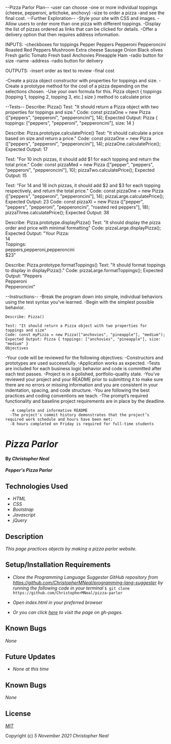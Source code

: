 --Pizza Parlor Plan--
-user can choose 
  -one or more individual toppings (cheese, pepperoni, artichoke, anchovy)
  -size to order a pizza 
    -and see the final cost.
--Further Exploration--
-Style your site with CSS and images.
-Allow users to order more than one pizza with different toppings.
-Display the list of pizzas ordered as links that can be clicked for details.
-Offer a delivery option that then requires address information.

INPUTS: 
  -checkboxes for toppings
    Pepper
    Peppers
    Pepperoni
    Pepperoncini
    Roasted Red Peppers
    Mushroom
    Extra cheese
    Sausage
    Onion
    Black olives
    Fresh garlic
    Tomato
    Fresh basil
    Anchovies
    Pineapple
    Ham
  -radio button for size
  -name
  -address
  -radio button for delivery

OUTPUTS:
  -insert order as text to review
  -final cost

-Create a pizza object constructor with properties for toppings and size.
-Create a prototype method for the cost of a pizza depending on the selections chosen.
-Use your own formula for this.
  Pizza object {
    toppings [topping 1, topping 2, topping 3, etc.] 
    size 
  }
  method to calculate price

--Tests--
Describe: Pizza()
Test: "It should return a Pizza object with two properties for toppings and size."
Code: const pizzaOne = new Pizza (["peppers", "pepperoni", "pepperoncini"], 14);
Expected Output: Pizza { toppings: ["peppers", "pepperoni", "pepperoncini"], size: 14 }


Describe: Pizza.prototype.calculatePrice()
Test: "It should calculate a price based on size and return a price."
Code: 
  const pizzaOne = new Pizza (["peppers", "pepperoni", "pepperoncini"], 14);
  pizzaOne.calculatePrice();
Expected Output: 17

Test: "For 10 inch pizzas, it should add $1 for each topping and return the total price."
Code: 
  const pizzaMed = new Pizza (["pepper", "peppers", "pepperoni", "pepperoncini"], 10);
  pizzaTwo.calculatePrice();
Expected Output: 15

Test: "For 14 and 18 inch pizzas, it should add $2 and $3 for each topping respectively, and return the total price."
Code:
  const pizzaOne = new Pizza (["peppers", "pepperoni", "pepperoncini"], 14);
  pizzaLarge.calculatePrice();
Expected Output: 23
Code:
  const pizzaXl = new Pizza (["pepper", "peppers", "pepperoni", "pepperoncini", "roasted red peppers"], 18);
  pizzaThree.calculatePrice();
Expected Output: 38


Describe: Pizza.prototype.displayPizza()
Test: "It should display the pizza order and price with minimal formatting"
Code: pizzaLarge.displayPizza();
Expected Output: "Your Pizza:<br>14<br>Toppings:<br>peppers,pepperoni,pepperoncini<br>$23"


Describe: Pizza.prototype.formatToppings()
Text: "It should format toppings to display in displayPizza()."
Code: pizzaLarge.formatToppings();
Expected Output: "Peppers<br>Pepperoni<br>Pepperoncini"

--Instructions--
-Break the program down into simple, individual behaviors using the test syntax you've learned.
-Begin with the simplest possible behavior.

    Describe: Pizza()

    Test: "It should return a Pizza object with two properties for toppings and size"
    Code: const myPizza = new Pizza(["anchovies", "pineapple"], "medium");
    Expected Output: Pizza { toppings: ["anchovies", "pineapple"], size: "medium" }
    Objectives

-Your code will be reviewed for the following objectives:
  -Constructors and prototypes are used successfully.
  -Application works as expected.
  -Tests are included for each business logic behavior and code is committed after each test passes.
  -Project is in a polished, portfolio-quality state.
      -You've reviewed your project and your README prior to submitting it to make sure there are no errors or missing information and you are consistent in your indentation, spacing, and code structure.
      -You are following the best practices and coding conventions we teach.
  -The prompt’s required functionality and baseline project requirements are in place by the deadline.
      
      -A complete and informative README
      -The project's commit history demonstrates that the project’s required work schedule and hours have been met:
      -8 hours completed on Friday is required for full-time students


# _Pizza Parlor_

#### By _**Christopher Neal**_

#### _Pepper's Pizza Parlor_

## Technologies Used

* _HTML_
* _CSS_
* _Bootstrap_
* _Javascript_
* _jQuery_

## Description

_This page practices objects by making a pizza parlor website._

## Setup/Installation Requirements

* _Clone the Programming Language Suggester GitHub repository from https://github.com/ChristopherMNeal/programming-lang-suggester by running the following code in your terminal_
`$ git clone https://github.com/ChristopherMNeal/pizza-parlor`
* _Open index.html in your preferred browser_

* _Or you can click [here](https://christophermneal.github.io/pizza-parlor/) to visit the page on gh-pages._

## Known Bugs

_None_

## Future Updates

* _None at this time_

## Known Bugs

_None_

## License

_[MIT](https://opensource.org/licenses/MIT)_

Copyright (c) _5 November 2021_ _Christopher Neal_